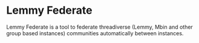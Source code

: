 # Lemmy Federate

Lemmy Federate is a tool to federate threadiverse (Lemmy, Mbin and other group based instances) communities automatically between instances.
